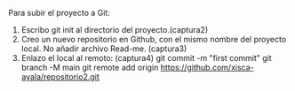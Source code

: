 Para subir el proyecto a Git:
1. Escribo git init al directorio del proyecto.(captura2)
2. Creo un nuevo repositorio en Github, con el mismo nombre del proyecto local. No añadir archivo Read-me. (captura3)
3. Enlazo el local al remoto: (captura4)
git commit -m "first commit"
git branch -M main
git remote add origin https://github.com/xisca-ayala/repositorio2.git



